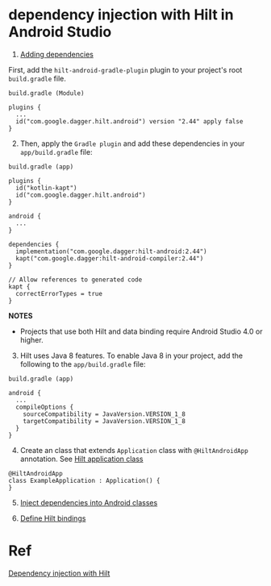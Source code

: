 # dependency injection with Hilt in Android Studio
1. [Adding dependencies](https://developer.android.com/training/dependency-injection/hilt-android#setup)
   
First, add the `hilt-android-gradle-plugin` plugin to your project's root `build.gradle` file.

`build.gradle (Module)`

```
plugins {
  ...
  id("com.google.dagger.hilt.android") version "2.44" apply false
}
```

2. Then, apply the `Gradle plugin` and add these dependencies in your `app/build.gradle` file:

`build.gradle (app)`

```
plugins {
  id("kotlin-kapt")
  id("com.google.dagger.hilt.android")
}

android {
  ...
}

dependencies {
  implementation("com.google.dagger:hilt-android:2.44")
  kapt("com.google.dagger:hilt-android-compiler:2.44")
}

// Allow references to generated code
kapt {
  correctErrorTypes = true
}
```


**NOTES**
+ Projects that use both Hilt and data binding require Android Studio 4.0 or higher.

3. Hilt uses Java 8 features. To enable Java 8 in your project, add the following to the `app/build.gradle` file:

`build.gradle (app)`

```
android {
  ...
  compileOptions {
    sourceCompatibility = JavaVersion.VERSION_1_8
    targetCompatibility = JavaVersion.VERSION_1_8
  }
}
```

4. Create an class that extends `Application` class with `@HiltAndroidApp` annotation. See [Hilt application class](https://developer.android.com/training/dependency-injection/hilt-android#application-class)

```
@HiltAndroidApp
class ExampleApplication : Application() {
}
```

5. [Inject dependencies into Android classes](https://developer.android.com/training/dependency-injection/hilt-android#android-classes)

6. [Define Hilt bindings](https://developer.android.com/training/dependency-injection/hilt-android#define-bindings)
   
# Ref
[Dependency injection with Hilt](https://developer.android.com/training/dependency-injection/hilt-android)
